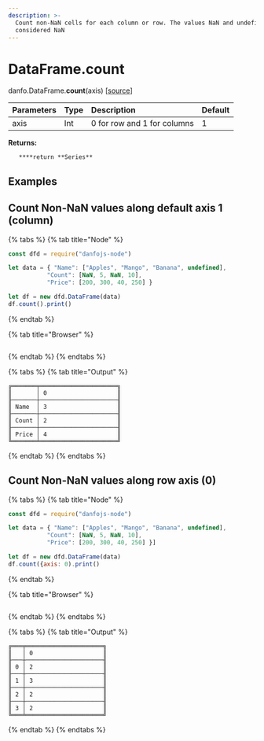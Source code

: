 ```yaml
---
description: >-
  Count non-NaN cells for each column or row. The values NaN and undefined are
  considered NaN
---
```


# DataFrame.count

danfo.DataFrame.**count**\(axis\) \[[source](https://github.com/opensource9ja/danfojs/blob/3398c2f540c16ac95599a05b6f2db4eff8a258c9/danfojs/src/core/frame.js#L587)\]

| Parameters | Type | Description | Default |
| :--- | :--- | :--- | :--- |
| axis | Int | 0 for row and 1 for columns  | 1 |

**Returns:**

       ****return **Series**

## **Examples**

## Count Non-NaN values along default axis 1 \(column\)

{% tabs %}
{% tab title="Node" %}
```javascript
const dfd = require("danfojs-node")

let data = { "Name": ["Apples", "Mango", "Banana", undefined],
           "Count": [NaN, 5, NaN, 10],
           "Price": [200, 300, 40, 250] }

let df = new dfd.DataFrame(data)
df.count().print()
```
{% endtab %}

{% tab title="Browser" %}
```

```
{% endtab %}
{% endtabs %}

{% tabs %}
{% tab title="Output" %}
```text
╔═══════╤══════════════════════╗
║       │ 0                    ║
╟───────┼──────────────────────╢
║ Name  │ 3                    ║
╟───────┼──────────────────────╢
║ Count │ 2                    ║
╟───────┼──────────────────────╢
║ Price │ 4                    ║
╚═══════╧══════════════════════╝
```
{% endtab %}
{% endtabs %}

## Count Non-NaN values along row axis \(0\)

{% tabs %}
{% tab title="Node" %}
```javascript
const dfd = require("danfojs-node")

let data = { "Name": ["Apples", "Mango", "Banana", undefined],
           "Count": [NaN, 5, NaN, 10],
           "Price": [200, 300, 40, 250] }]

let df = new dfd.DataFrame(data)
df.count({axis: 0).print()
```
{% endtab %}

{% tab title="Browser" %}
```

```
{% endtab %}
{% endtabs %}

{% tabs %}
{% tab title="Output" %}
```text
╔═══╤══════════════════════╗
║   │ 0                    ║
╟───┼──────────────────────╢
║ 0 │ 2                    ║
╟───┼──────────────────────╢
║ 1 │ 3                    ║
╟───┼──────────────────────╢
║ 2 │ 2                    ║
╟───┼──────────────────────╢
║ 3 │ 2                    ║
╚═══╧══════════════════════╝
```
{% endtab %}
{% endtabs %}
